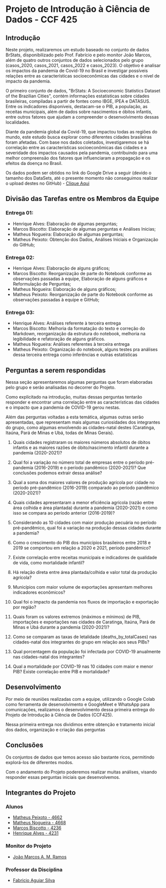 <h1>Projeto de Introdução à Ciência de Dados - CCF 425</h1>

<h2>Introdução</h2>

<p>Neste projeto, realizaremos um estudo baseado no conjunto de dados BrStats, disponibilizado pelo Prof. Fabrício e pelo monitor João Marcos, além de quatro outros conjuntos de dados selecionados pelo grupo (casos_2020, casos_2021, casos_2022 e casos_2023). O objetivo é analisar os impactos da pandemia de Covid-19 no Brasil e investigar possíveis relações entre as características socioeconômicas das cidades e o nível de impacto da pandemia.
  <p>O primeiro conjunto de dados, "BrStats: A Socioeconomic Statistics Dataset of the Brazilian Cities", contém informações estatísticas sobre cidades brasileiras, compiladas a partir de fontes como IBGE, IPEA e DATASUS. Entre os indicadores disponíveis, destacam-se o PIB, a população, as receitas municipais, além de dados sobre nascimentos e óbitos infantis, entre outros fatores que ajudam a compreender o desenvolvimento dessas localidades.
  <p>Diante da pandemia global da Covid-19, que impactou todas as regiões do mundo, este estudo busca explorar como diferentes cidades brasileiras foram afetadas. Com base nos dados coletados, investigaremos se há correlação entre as características socioeconômicas das cidades e a severidade dos impactos causados pela pandemia, contribuindo para uma melhor compreensão dos fatores que influenciaram a propagação e os efeitos da doença no Brasil.
  <p>Os dados podem ser obtidos no link do Google Drive a seguir (devido o tamanho dos DataSets, até o presente momento não conseguimos realizar o upload destes no GitHub) - <a href="https://drive.google.com/drive/folders/1reVgUutym0oAZyLWJj-xaypdwteC4XuW?usp=drive_link">Clique Aqui</a></p>

<h2>Divisão das Tarefas entre os Membros da Equipe</h2>
<h3>Entrega 01:</h3>

- Henrique Alves: Elaboração de algumas perguntas;
- Marcos Biscotto: Elaboração de algumas perguntas e Análises Inicias;
- Matheus Nogueira: Elaboração de algumas perguntas;
- Matheus Peixoto: Obtenção dos Dados, Análises Iniciais e Organização do GitHub;

<h3>Entrega 02:</h3>

 - Henrique Alves: Elaboração de alguns gráficos;
 - Marcos Biscotto: Reorganização de parte do Notebook conforme as observações passadas à equipe, Elaboração de alguns gráficos e Reformulação de Perguntas;
 - Matheus Nogueira: Elaboração de alguns gráficos;
 - Matheus Peixoto: Reorganização de parte do Notebook conforme as observações passadas à equipe e GitHub;

<h3>Entrega 03:</h3>

- Henrique Alves: Análises referente à terceira entrega
- Marcos Biscotto: Melhoria da formatação do texto e correção do Markdown, reorganização da estrutura do notebook, melhoria na legibilidade e refatoração de alguns gráficos.
- Matheus Nogueira: Análises referentes à terceira entrega
- Matheus Peixoto: Organização do notebook, alguns testes pra análises dessa terceira entrega como inferências e outras estatísticas

<h2>Perguntas a serem respondidas</h2>

<p>Nessa seção apresentaremos algumas perguntas que foram elaboradas pelo grupo e serão analisadas no decorrer do Projeto.
<p>Como explicitado na introdução, muitas dessas perguntas tentarão responder e encontrar uma correlação entre as características das cidades e o impacto que a pandemia de COVID-19 gerou nestas.
<p>Além das perguntas voltadas a esta temática, algumas outras serão apresentadas, que representam mais algumas curiosidades dos integrantes do grupo, como algumas envolvendo as cidades-natal destes (Caratinga, Itaúna, Pará de Minas e Ubá, todas de Minas Gerais).


01.   Quais cidades registraram os maiores números absolutos de óbitos infantis e as maiores razões de óbito/nascimento infantil durante a pandemia (2020-2021)?

02.   Qual foi a variação no número total de empresas entre o período pré-pandemia (2016-2019) e o período pandêmico (2020-2021)? Que conclusões podemos extrair dessa análise?

03.   Qual a soma dos maiores valores de produção agrícola por cidade no período pré-pandêmico (2016-2019) comparado ao período pandêmico (2020-2021)?

04.   Quais cidades apresentaram a menor eficiência agrícola (razão entre área colhida e área plantada) durante a pandemia (2020-2021) e como isso se compara ao período anterior (2016-2019)?

05.   Considerando as 10 cidades com maior produção pecuária no período pré-pandêmico, qual foi a variação na produção dessas cidades durante a pandemia?

06.   Como o crescimento do PIB dos municípios brasileiros entre 2018 e 2019 se comportou em relação a 2020 e 2021, período pandêmico?

07.   Existe correlação entre receitas municipais e indicadores de qualidade de vida, como mortalidade infantil?

08.   Há relação direta entre área plantada/colhida e valor total da produção agrícola?

09.   Municípios com maior volume de exportações apresentam melhores indicadores econômicos?

10.   Qual foi o impacto da pandemia nos fluxos de importação e exportação por região?

11.   Quais foram os valores extremos (máximos e mínimos) de PIB, importações e exportações nas cidades de Caratinga, Itaúna, Pará de Minas e Ubá durante a pandemia (2020-2021)?

12.   Como se comparam as taxas de letalidade (deaths_by_totalCases) nas cidades-natal dos integrantes do grupo em relação aos seus PIBs?

13.   Qual porcentagem da população foi infectada por COVID-19 anualmente nas cidades-natal dos integrantes?

14.   Qual a mortalidade por COVID-19 nas 10 cidades com maior e menor PIB? Existe correlação entre PIB e mortalidade?

<h2>Desenvolvimento</h2>

<p>Por meio de reuniões realizadas com a equipe, utilizando o Google Colab como ferramenta de desenvolvimento e GoogleMeet e WhatsApp para comunicações, realizamos o desenvolvimento dessa primeira entrega do Projeto de Introdução à Ciência de Dados (CCF425).</p>
<p>Nessa primeira entrega nos dividimos entre obtenção e tratamento inicial dos dados, organização e criação das perguntas</p>

<h2>Conclusões</h2>

<p>Os conjuntos de dados que temos acesso são bastante ricos, permitindo explorá-los de diferentes modos.</p>
<p>Com o andamento do Projeto poderemos realizar muitas análises, visando responder essas perguntas iniciais que desenvolvemos.</p>

<h2>Integrantes do Projeto</h2>

<h3>Alunos</h3>

 - [Matheus Peixoto - 4662](https://github.com/MatheusPxt21)
 - [Matheus Nogueira - 4668](https://github.com/MatheusNogueiraUfv)
 - [Marcos Biscotto - 4236](https://github.com/Kamagori)
 - [Henrique Alves - 4231](https://github.com/alveshenriique)

<h3>Monitor do Projeto</h3>

 - [João Marcos A. M. Ramos](https://github.com/raitocan)

<h3>Professor da Disciplina</h3>

 - [Fabricio Aguiar Silva](https://github.com/fabaguiarsilva)
